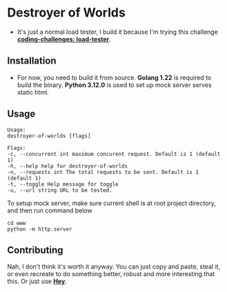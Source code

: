 # Destroyer of Worlds

- It's just a normal load tester, I build it because I'm trying this challenge **[coding-challenges: load-tester](https://codingchallenges.fyi/challenges/challenge-load-tester/)**.

## Installation

- For now, you need to build it from source. **Golang 1.22** is required to build the binary. **Python 3.12.0** is used to set up mock server serves static html.

## Usage

```text
Usage:
destroyer-of-worlds [flags]

Flags:
-c, --concurrent int maximum concurent request. Default is 1 (default 1)
-h, --help help for destroyer-of-worlds
-n, --requests int The total requests to be sent. Default is 1 (default 1)
-t, --toggle Help message for toggle
-u, --url string URL to be tested.

```

To setup mock server, make sure current shell is at root project directory, and then run command below

```text
cd www
python -m http.server
```

## Contributing

Nah, I don't think it's worth it anyway. You can just copy and paste, steal it, or even recreate to do something better, robust and more interesting that this. Or just use **[Hey](https://github.com/rakyll/hey)**.
